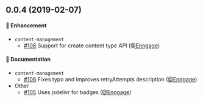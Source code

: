 
## 0.0.4 (2019-02-07)

#### :rocket: Enhancement
* `content-management`
  * [#108](https://github.com/Kentico/kentico-cloud-js/pull/108) Support for create content type API ([@Enngage](https://github.com/Enngage))

#### :memo: Documentation
* `content-management`
  * [#106](https://github.com/Kentico/kentico-cloud-js/pull/106) Fixes typo and improves retryAttempts description ([@Enngage](https://github.com/Enngage))
* Other
  * [#105](https://github.com/Kentico/kentico-cloud-js/pull/105) Uses jsdelivr for badges ([@Enngage](https://github.com/Enngage))

